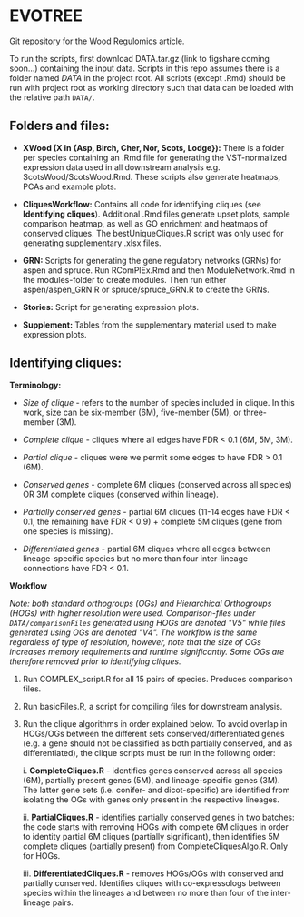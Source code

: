 # EVOTREE

Git repository for the Wood Regulomics article.

To run the scripts, first download DATA.tar.gz (link to figshare coming soon...) containing the input data. 
Scripts in this repo assumes there is a folder named *DATA* in the project root.
All scripts (except .Rmd) should be run with project root as working directory such that data can be loaded with the relative path `DATA/`.



## Folders and files: 


* **XWood (X in {Asp, Birch, Cher, Nor, Scots, Lodge}):** There is a folder per species containing an 
.Rmd file for generating the VST-normalized expression data used in all downstream analysis 
e.g. ScotsWood/ScotsWood.Rmd. These scripts also generate heatmaps, PCAs and example plots.

* **CliquesWorkflow:** Contains all code for identifying cliques (see **Identifying cliques**).
  Additional .Rmd files generate upset plots, sample comparison heatmap, as well as GO enrichment and heatmaps of conserved cliques. The bestUniqueCliques.R script was only used for generating supplementary .xlsx files.

* **GRN:** Scripts for generating the gene regulatory networks (GRNs) for aspen and spruce. 
Run RComPlEx.Rmd and then ModuleNetwork.Rmd in the modules-folder to create modules.
Then run either aspen/aspen_GRN.R or spruce/spruce_GRN.R to create the GRNs.

* **Stories:** Script for generating expression plots.

* **Supplement:** Tables from the supplementary material used to make expression plots.


## Identifying cliques:

**Terminology:**

* *Size of clique* - refers to the number of species included in clique. In this work, size can be six-member (6M), five-member (5M), or three-member (3M).

* *Complete clique* - cliques where all edges have FDR < 0.1 (6M, 5M, 3M).

* *Partial clique* - cliques were we permit some edges to have FDR > 0.1 (6M).

* *Conserved genes* - complete 6M cliques (conserved across all species) OR 3M complete cliques (conserved within lineage).

* *Partially conserved genes* - partial 6M cliques (11-14 edges have FDR < 0.1, the remaining have FDR < 0.9) + complete 5M cliques (gene from one species is missing).

* *Differentiated genes* - partial 6M cliques where all edges between lineage-specific species but no more than four inter-lineage connections have FDR < 0.1. 

**Workflow**

*Note: both standard orthogroups (OGs) and Hierarchical Orthogroups (HOGs) with higher resolution were used. Comparison-files under `DATA/comparisonFiles` generated using HOGs are denoted "V5"  while files generated using OGs are denoted "V4". The workflow is the same regardless of type of resolution, however, note that the size of OGs increases memory requirements and runtime significantly. Some OGs are therefore removed prior to identifying cliques.* 

1. Run COMPLEX_script.R for all 15 pairs of species. Produces comparison files.
2. Run basicFiles.R, a script for compiling files for downstream analysis.
3. Run the clique algorithms in order explained below. To avoid overlap in  HOGs/OGs between the different sets conserved/differentiated genes (e.g. a gene should not be classified as both partially conserved, and as differentiated), the clique
   scripts must be run in the following order:
   
   i. **CompleteCliques.R** - identifies genes conserved across all species (6M),  partially present genes (5M), and lineage-specific genes (3M). The latter gene sets (i.e. conifer- and dicot-specific) are identified from isolating the OGs with genes only present in the respective lineages.
   
   ii. **PartialCliques.R** - identifies partially conserved genes in two batches: the code starts with removing HOGs with complete 6M cliques in order to identity partial 6M cliques (partially significant), then identifies 5M complete cliques (partially present) from
   CompleteCliquesAlgo.R. Only for HOGs.

   iii. **DifferentiatedCliques.R** - removes HOGs/OGs with conserved and partially conserved. Identifies cliques with co-expressologs between species within the lineages and between no more than four of the inter-lineage pairs.


